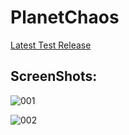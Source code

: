 # PlanetChaos

[Latest Test Release]()

## ScreenShots:

![001](https://github.com/GeniusGameStudio/PlanetChaos/blob/master/SceenShots/gameplay001.png?raw=true)

![002](https://github.com/GeniusGameStudio/PlanetChaos/blob/master/SceenShots/gameplay002.png?raw=true)